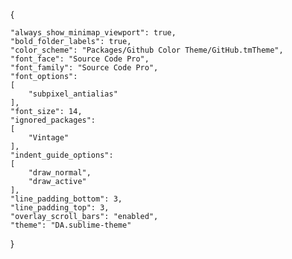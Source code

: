{

	"always_show_minimap_viewport": true,
	"bold_folder_labels": true,
	"color_scheme": "Packages/Github Color Theme/GitHub.tmTheme",
	"font_face": "Source Code Pro",
	"font_family": "Source Code Pro",
	"font_options":
	[
		"subpixel_antialias"
	],
	"font_size": 14,
	"ignored_packages":
	[
		"Vintage"
	],
	"indent_guide_options":
	[
		"draw_normal",
		"draw_active"
	],
	"line_padding_bottom": 3,
	"line_padding_top": 3,
	"overlay_scroll_bars": "enabled",
	"theme": "DA.sublime-theme"
}